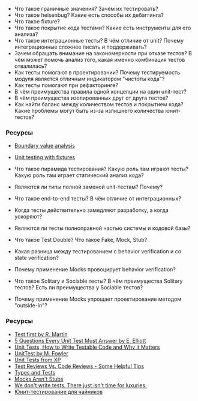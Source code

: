 
* Что такое граничные значения? Зачем их тестировать?
* Что такое heisenbug? Какие есть способы их дебаггинга?
* Что такое fixture?
* Что такое покрытие кода тестами? Какие есть инструменты для его анализа?
* Что такое интеграционные тесты? В чём отличие от unit? Почему интеграционные сложнее писать и поддерживать?
* Зачем обращать внимание на закономерности при отказе тестов? В чём может помочь анализ того, какая именно комбинация тестов отвалилась?
* Как тесты помогают в проектировании? Почему тестируемость модуля является отличным индикатором "чистоты кода"?
* Как тесты помогают при рефакторинге?
* В чём преимущества правила одной концепции на один unit-тест?
* В чём преимущества изолированных друг от друга тестов?
* Как найти баланс между количеством тестов и покрытием кода? Какие проблемы могут быть из-за излишнего количества юнит-тестов?

### Ресурсы

* [Boundary value analysis](https://www.guru99.com/equivalence-partitioning-boundary-value-analysis.html)
* [Unit testing with fixtures](https://goodguydaniel.com/blog/unit-testing-with-fixtures-unleashed)

* Что такое пирамида тестирования? Какую роль там играют тесты? Какую роль там играет статический анализ кода?
* Являются ли типы полной заменой unit-тестам? Почему?
* Что такое end-to-end тесты? В чём отличие от интеграционных?
* Когда тесты действительно замедляют разработку, а когда ускоряют?
* Являются ли тесты полноправной частью системы и кодовой базы?
* Что такое Test Double? Что такое Fake, Mock, Stub?
* Какая разница между тестированием с behavior verification и со state verification?
* Почему применение Mocks провоцирует behavior verification?
* Что такое Solitary и Sociable тесты? В чём преимущества Solitary тестов? Есть ли преимущества у Sociable тестов?
* Почему применение Mocks упрощает проектирование методом "outside-in"?

### Ресурсы

* [Test first by R. Martin](https://blog.cleancoder.com/uncle-bob/2013/09/23/Test-first.html)
* [5 Questions Every Unit Test Must Answer by E. Elliott](https://medium.com/javascript-scene/what-every-unit-test-needs-f6cd34d9836d)
* [Unit Tests, How to Write Testable Code and Why it Matters](https://www.toptal.com/qa/how-to-write-testable-code-and-why-it-matters)
* [UnitTest by M. Fowler](https://martinfowler.com/bliki/UnitTest.html)
* [Unit Tests from XP](http://www.extremeprogramming.org/rules/unittests.html)
* [Test Reviews Vs. Code Reviews - Some Helpful Tips](https://osherove.com/blog/2007/3/13/test-reviews-vs-code-reviews-some-helpful-tips.html)
* [Types and Tests](https://blog.cleancoder.com/uncle-bob/2017/01/13/TypesAndTests.html)
* [Mocks Aren't Stubs](https://www.martinfowler.com/articles/mocksArentStubs.html)
* [We don't write tests. There just isn't time for luxuries.](https://www.jamesgolick.com/2007/8/22/we-dont-write-tests-there-just-isnt-time-for-luxuries.html)
* [Юнит-тестирование для чайников](https://habr.com/en/post/169381/)